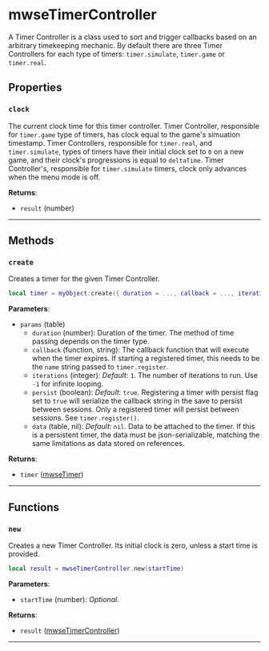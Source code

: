 <!---
	This file is autogenerated. Do not edit this file manually. Your changes will be ignored.
	More information: https://github.com/MWSE/MWSE/tree/master/docs
-->

# mwseTimerController
<div class="search_terms" style="display: none">mwsetimercontroller</div>

A Timer Controller is a class used to sort and trigger callbacks based on an arbitrary timekeeping mechanic. By default there are three Timer Controllers for each type of timers: `timer.simulate`, `timer.game` or `timer.real`.

## Properties

### `clock`
<div class="search_terms" style="display: none">clock</div>

The current clock time for this timer controller. Timer Controller, responsible for `timer.game` type of timers, has clock equal to the game's simuation timestamp. Timer Controllers, responsible for `timer.real`, and `timer.simulate`, types of timers have their initial clock set to `0` on a new game, and their clock's progressions is equal to `deltaTime`. Timer Controller's, responsible for `timer.simulate` timers, clock only advances when the menu mode is off.

**Returns**:

* `result` (number)

***

## Methods

### `create`
<div class="search_terms" style="display: none">create</div>

Creates a timer for the given Timer Controller.

```lua
local timer = myObject:create({ duration = ..., callback = ..., iterations = ..., persist = ..., data = ... })
```

**Parameters**:

* `params` (table)
	* `duration` (number): Duration of the timer. The method of time passing depends on the timer type.
	* `callback` (function, string): The callback function that will execute when the timer expires. If starting a registered timer, this needs to be the `name` string passed to `timer.register`.
	* `iterations` (integer): *Default*: `1`. The number of iterations to run. Use `-1` for infinite looping.
	* `persist` (boolean): *Default*: `true`. Registering a timer with persist flag set to `true` will serialize the callback string in the save to persist between sessions. Only a registered timer will persist between sessions. See `timer.register()`.
	* `data` (table, nil): *Default*: `nil`. Data to be attached to the timer. If this is a persistent timer, the data must be json-serializable, matching the same limitations as data stored on references.

**Returns**:

* `timer` ([mwseTimer](../../types/mwseTimer))

***

## Functions

### `new`
<div class="search_terms" style="display: none">new</div>

Creates a new Timer Controller. Its initial clock is zero, unless a start time is provided.

```lua
local result = mwseTimerController.new(startTime)
```

**Parameters**:

* `startTime` (number): *Optional*.

**Returns**:

* `result` ([mwseTimerController](../../types/mwseTimerController))

***

